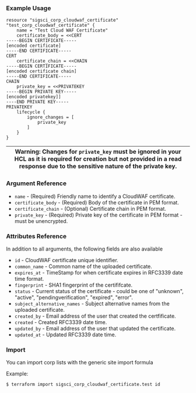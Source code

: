 ### Example Usage

```hcl-terraform
resource "sigsci_corp_cloudwaf_certificate" "test_corp_cloudwaf_certificate" {
    name = "Test Cloud WAF Certificate"
    certificate_body = <<CERT
-----BEGIN CERTIFICATE-----
[encoded certificate]
-----END CERTIFICATE-----
CERT
    certificate_chain = <<CHAIN
-----BEGIN CERTIFICATE-----
[encoded certificate chain]
-----END CERTIFICATE-----
CHAIN
    private_key = <<PRIVATEKEY
-----BEGIN PRIVATE KEY-----
[encoded privatekey]]
----END PRIVATE KEY-----
PRIVATEKEY
    lifecycle {
        ignore_changes = [
            private_key
        ]
    }
}
```
|Warning: Changes for `private_key` must be ignored in your HCL as it is required for creation but not provided in a read response due to the sensitive nature of the private key.|
|---|

### Argument Reference
- `name` - (Required) Friendly name to identify a CloudWAF certificate.
- `certificate_body` - (Required) Body of the certificate in PEM format.
- `certificate_chain` - (Optional) Certificate chain in PEM format.
- `private_key` - (Required) Private key of the certificate in PEM format - must be unencrypted.

### Attributes Reference
In addition to all arguments, the following fields are also available
- `id` - CloudWAF certificate unique identifier.
- `common_name` - Common name of the uploaded certificate.
- `expires_at` - TimeStamp for when certificate expires in RFC3339 date time format.
- `fingerprint` - SHA1 fingerprint of the certififcate.
- `status` - Current status of the certificate - could be one of "unknown", "active", "pendingverification", "expired", "error".
- `subject_alternative_names` - Subject alternative names from the uploaded certificate.
- `created_by` - Email address of the user that created the certfificate.
- `created` - Created RFC3339 date time.
- `updated_by` - Email address of the user that updated the certificate.
- `updated_at` - Updated RFC3339 date time.

### Import
You can import corp lists with the generic site import formula

Example:
```shell script
$ terraform import sigsci_corp_cloudwaf_certificate.test id
```
